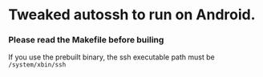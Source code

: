 # Tweaked autossh to run on Android.
### Please read the Makefile before builing
If you use the prebuilt binary, the ssh executable path must be `/system/xbin/ssh`
